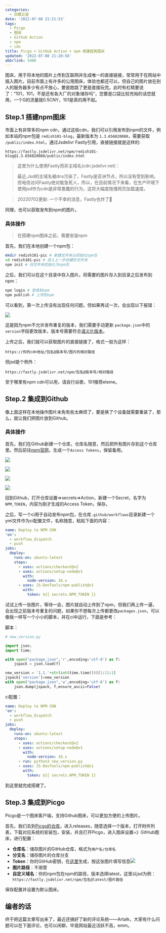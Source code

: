 ```yaml
---
categories:
  - 白嫖之道
date: '2022-07-08 21:21:53'
tags:
  - Picgo
  - 图床
  - Github Action
  - npm
  - cdn
title: Picgo + GitHub Action + npm 搭建超爽图床
updated: '2022-07-08 21:20:58'
abbrlink: 5408
---
```

图床，用于将本地的图片上传到互联网并生成唯一的直接链接，常常用于在网站中插入图片。目前市面上有许多的公用图床，体验也都还可以，但自己的图片放在别人的服务器多少有点不放心，要是跑路了更是直接玩完。此时有杠精要说了：“101，101，不是还有各大厂的对象储存吗”，您要是口袋比较充裕的话您就用，一个G的流量就0.5CNY，101是真的用不起。

## Step.1 搭建npm图床

市面上有非常多的npm cdn，通过这些cdn，我们可以引用发布到npm的文件，例如本站的npm包是 `redish101-blog`，最新版本为 `1.3.656820088`，需要获取 `/public/index.html`，通过Jsdelivr Fastly引用，直接链接就是这样的:

```plaintext
https://fastly.jsdelivr.net/npm/redish101-blog@1.3.656820088/public/index.html
```

> 这里为什么使用Fastly而非主域名(cdn.jsdelivr.net)：
>
> 最近,Jsd的主域名被dns污染了，Fastly是亚洲节点，所以没有受到影响，但电信访问Fastly绝对能急死人，所以，在目前情况下来看，在生产环境下使用jsd作为cdn是非常愚蠢的行为，这将大幅度拖慢网页加载速度。

> 20220702更新: 一个不幸的消息，Fastly也炸了🙁

同理，也可以获取发布到npm的图片。

### 具体操作

> 在搭建npm图床之前，需要安装npm

首先，我们在本地创建一个npm包：

```bash
mkdir redish101-pic # 新建文件夹以初始化npm包
cd redish101-pic # 进入上一步创建的文件夹
npm init # 将文件夹初始化为npm包
```

之后，我们可以在这个目录中存入图片。将需要的图片存入到目录之后发布到npm：

```bash
npm login # 登录到npm
npm publish # 上传到npm
```

可以看到，第一次上传没有出现任何问题，但如果再试一次，会出现以下报错：

![](https://cdn1.tianli0.top/gh/Redish101/cdn@src/img/20220703211438.png)

这是因为npm不允许发布重复的版本，我们需要手动更新 `package.json`中的 `version`字段更改版本，版本号需要符合[语义化版本](https://semver.org/lang/zh-CN/)。

上传之后，我们就可以获取图片的直接链接了，格式一般为这样：

```plaintext
https://你的cdn地址/包名@版本号/图片的相对路径
```

但jsd是个例外：

```plaintext
https://fastly.jsdelivr.net/npm/包名@版本号/相对路径
```

至于哪里有npm cdn可以用，请自行谷歌，101推荐eleme。

## Step.2 集成到Github

像上面这样在本地操作图片未免有些太麻烦了，要是换了个设备就需要重装了，那么，就让我们把图片放到Github。

### 具体操作

首先，我们在Github新建一个仓库，仓库名随意，然后把所有图片存到这个仓库里。然后前往[npm官网](https://www.npmjs.com/)，生成一个`Access Tokens`，保留备用。

![](https://cdn1.tianli0.top/gh/Redish101/cdn@src/img/20220707114628.png)

![](https://cdn1.tianli0.top/gh/Redish101/cdn@src/img/20220707114742.png)

![](https://cdn1.tianli0.top/gh/Redish101/cdn@src/img/20220707114931.png)

![](https://cdn1.tianli0.top/gh/Redish101/cdn@src/img/20220707115044.png)

回到Github，打开仓库设置=>secrets=>Action，新建一个Secret，名字为`NPM_TOKEN`，内容为刚才生成的Access Token，保存。

之后，写一个ci用于自动发布npm包，在仓库`.github/workflows`目录新建一个yml文件作为ci配置文件，名称随意，粘贴下面的内容：

```yaml
name: Deploy to NPM CDN
'on':
  - workflow_dispatch
  - push
jobs:
  deploy:
    runs-on: ubuntu-latest
    steps:
      - uses: actions/checkout@v2
      - uses: actions/setup-node@v1
        with:
          node-version: 16.x
      - uses: JS-DevTools/npm-publish@v1
        with:
          token: ${{ secrets.NPM_TOKEN }}
```

试试上传一张图片，等待一会，图片就自动上传到了npm，但我们再上传一遍，会出现之前版本号重复的问题，如果你不想每次上传都更改`packages.json`，可以像我一样写一个小小的脚本，并在ci中运行，下面是参考：

脚本：

```python
# new_version.py

import json;
import time;

with open("package.json",'r',encoding='utf-8') as f:
    jspack = json.load(f)

new_version = '1.1.'+str(int(time.time()))[1:11:1]
jspack['version']=new_version
with open("package.json",'w',encoding='utf-8') as f:
    json.dump(jspack, f,ensure_ascii=False)
```

ci配置：

```yaml
name: Deploy to NPM CDN
'on':
  - workflow_dispatch
  - push
jobs:
  deploy:
    runs-on: ubuntu-latest
    steps:
      - uses: actions/checkout@v2
      - uses: actions/setup-node@v1
        with:
          node-version: 16.x
      - run: python3 new_version.py
      - uses: JS-DevTools/npm-publish@v1
        with:
          token: ${{ secrets.NPM_TOKEN }}

```

到这里就完成搭建了。

## Step.3 集成到Picgo

Picgo是一个图床客户端，支持Github图床，可以更加方便的上传图片。

首先，我们去到[Picgo的仓库](https://github.com/Molunerfinn/PicGo)，进入releases，随意选择一个版本，打开附件列表，下载对应系统的安装包，安装，并且打开Picgo，进入图床设置=》GitHub图床，进行配置：

- **仓库名**：储存图片的GitHub仓库，格式为`用户名/仓库名`
- **分支名**：储存图片的仓库分支
- **Token**：你的GitHub密钥，在[这里](https://github.com/settings/tokens/new)生成，按这张图片填写信息![](https://cdn1.tianli0.top/gh/Redish101/cdn@src/img/20220708210252.png)
- **图片路径**：不用管
- **自定义域名**：你的npm包在npm的路径，版本选择latest，这里以jsd为例：`https://fastly.jsdelivr.net/npm/包名@latest/图片路径`

保存配置并设置为默认图床。

## 编者的话

终于把这篇文章写出来了，最近还搞好了新的评论系统——Artalk，大家有什么问题可以在下面评论，也可以闲聊，毕竟网站最近活跃不高，emm。
